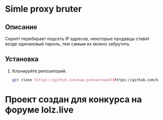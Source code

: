 # Simle proxy bruter


## Описание 

Скрипт перебирает подсеть IP адресов, некоторые продавцы ставят везде одинаковый пароль, тем самым их можно забрутить 

## Установка

1. Клонируйте репозиторий:
   ```bash
   git clone [https://github.com/ваш-репозиторий](https://github.com/kanapelkaa/simple_proxy_bruter)
# Проект создан для конкурса на форуме lolz.live
